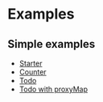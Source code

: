 # Examples

## Simple examples

* [Starter](https://github.com/pmndrs/valtio/tree/main/examples/starter)
* [Counter](https://github.com/pmndrs/valtio/tree/main/examples/counter)
* [Todo](https://github.com/pmndrs/valtio/tree/main/examples/todo)
* [Todo with proxyMap](https://github.com/pmndrs/valtio/tree/main/examples/todo-with-proxyMap)
